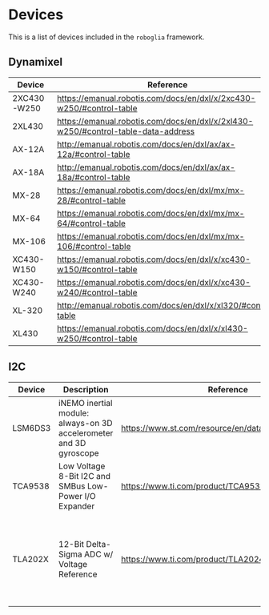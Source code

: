 # Devices

This is a list of devices included in the ``roboglia`` framework.

## Dynamixel

Device | Reference | Notes
-------|-----------|-------
2XC430-W250 | <https://emanual.robotis.com/docs/en/dxl/x/2xc430-w250/#control-table>
2XL430 | <https://emanual.robotis.com/docs/en/dxl/x/2xl430-w250/#control-table-data-address> |
AX-12A | <http://emanual.robotis.com/docs/en/dxl/ax/ax-12a/#control-table> |
AX-18A | <http://emanual.robotis.com/docs/en/dxl/ax/ax-18a/#control-table> |
MX-28  | <https://emanual.robotis.com/docs/en/dxl/mx/mx-28/#control-table> | Protocol 1.0
MX-64  | <https://emanual.robotis.com/docs/en/dxl/mx/mx-64/#control-table> | Protocol 1.0
MX-106 | <https://emanual.robotis.com/docs/en/dxl/mx/mx-106/#control-table> | Protocol 1.0
XC430-W150 | <https://emanual.robotis.com/docs/en/dxl/x/xc430-w150/#control-table>
XC430-W240 | <https://emanual.robotis.com/docs/en/dxl/x/xc430-w240/#control-table>
XL-320 | <http://emanual.robotis.com/docs/en/dxl/x/xl320/#control-table>
XL430  | <https://emanual.robotis.com/docs/en/dxl/x/xl430-w250/#control-table>

## I2C

Device | Description | Reference | Notes
-------|-------------|-----------|-------|
LSM6DS3 | iNEMO inertial module: always-on 3D accelerometer and 3D gyroscope | <https://www.st.com/resource/en/datasheet/lsm6ds3.pdf>
TCA9538 | Low Voltage 8-Bit I2C and SMBus Low-Power I/O Expander | <https://www.ti.com/product/TCA9538>
TLA202X | 12-Bit Delta-Sigma ADC w/ Voltage Reference | <https://www.ti.com/product/TLA2024> | TLA2021, TLA2022 and TLA2024 similar with different number of inputs
